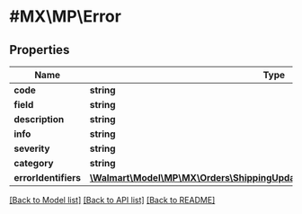 # #MX\MP\Error

## Properties

Name | Type | Description | Notes
------------ | ------------- | ------------- | -------------
**code** | **string** |  | [optional]
**field** | **string** |  | [optional]
**description** | **string** |  | [optional]
**info** | **string** |  | [optional]
**severity** | **string** |  | [optional]
**category** | **string** |  | [optional]
**errorIdentifiers** | [**\Walmart\Model\MP\MX\Orders\ShippingUpdates400ResponseErrorErrorIdentifiers**](ShippingUpdates400ResponseErrorErrorIdentifiers.md) |  | [optional]


[[Back to Model list]](../) [[Back to API list]](../../Api/MX/MP) [[Back to README]](../../README.md)
